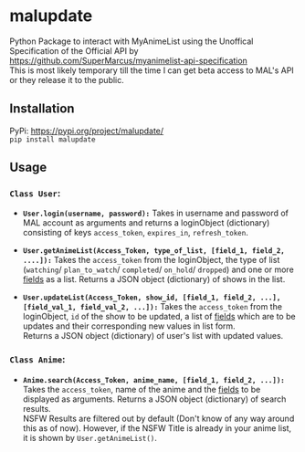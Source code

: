 # malupdate
Python Package to interact with MyAnimeList using the Unoffical Specification of the Official API by <br>
https://github.com/SuperMarcus/myanimelist-api-specification <br>
This is most likely temporary till the time I can get beta access to MAL's API or they release it to the public.

## Installation
PyPi: https://pypi.org/project/malupdate/ <br>
`pip install malupdate`
## Usage
### `Class User`:
* **`User.login(username, password):`** Takes in username and password of MAL account as arguments and returns a loginObject (dictionary) consisting of keys `access_token`, `expires_in`, `refresh_token`.

* **`User.getAnimeList(Access_Token, type_of_list, [field_1, field_2, ....]):`** Takes the `access_token` from the loginObject, the type of list (`watching`/ `plan_to_watch`/ `completed`/ `on_hold`/ `dropped`) and one or more [fields](https://github.com/SuperMarcus/myanimelist-api-specification#response-objects) as a list. Returns a JSON object (dictionary) of shows in the list.

* **`User.updateList(Access_Token, show_id, [field_1, field_2, ...], [field_val_1, field_val_2, ...]):`** Takes the `access_token` from the loginObject, `id` of the show to be updated, a list of [fields](https://github.com/SuperMarcus/myanimelist-api-specification#response-objects) which are to be updates and their corresponding new values in list form. <br>
Returns a JSON object (dictionary) of user's list with updated values.

### `Class Anime`:
* **`Anime.search(Access_Token, anime_name, [field_1, field_2, ...]):`** Takes the `access_token`, name of the anime and the [fields](https://github.com/SuperMarcus/myanimelist-api-specification#response-objects) to be displayed as arguments. Returns a JSON object (dictionary) of search results. <br>
NSFW Results are filtered out by default (Don't know of any way around this as of now). However, if the NSFW Title is already in your anime list, it is shown by `User.getAnimeList()`.
